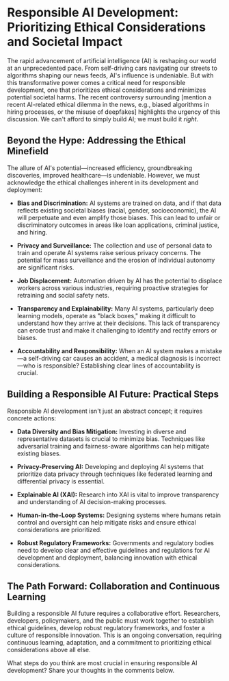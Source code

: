 # Responsible AI Development: Prioritizing Ethical Considerations and Societal Impact

The rapid advancement of artificial intelligence (AI) is reshaping our world at an unprecedented pace. From self-driving cars navigating our streets to algorithms shaping our news feeds, AI's influence is undeniable.  But with this transformative power comes a critical need for responsible development, one that prioritizes ethical considerations and minimizes potential societal harms.  The recent controversy surrounding [mention a recent AI-related ethical dilemma in the news, e.g., biased algorithms in hiring processes, or the misuse of deepfakes] highlights the urgency of this discussion.  We can't afford to simply build AI; we must build it *right*.

## Beyond the Hype:  Addressing the Ethical Minefield

The allure of AI's potential—increased efficiency, groundbreaking discoveries, improved healthcare—is undeniable.  However, we must acknowledge the ethical challenges inherent in its development and deployment:

* **Bias and Discrimination:**  AI systems are trained on data, and if that data reflects existing societal biases (racial, gender, socioeconomic), the AI will perpetuate and even amplify those biases.  This can lead to unfair or discriminatory outcomes in areas like loan applications, criminal justice, and hiring.

* **Privacy and Surveillance:**  The collection and use of personal data to train and operate AI systems raise serious privacy concerns.  The potential for mass surveillance and the erosion of individual autonomy are significant risks.

* **Job Displacement:**  Automation driven by AI has the potential to displace workers across various industries, requiring proactive strategies for retraining and social safety nets.

* **Transparency and Explainability:**  Many AI systems, particularly deep learning models, operate as "black boxes," making it difficult to understand how they arrive at their decisions.  This lack of transparency can erode trust and make it challenging to identify and rectify errors or biases.

* **Accountability and Responsibility:**  When an AI system makes a mistake—a self-driving car causes an accident, a medical diagnosis is incorrect—who is responsible?  Establishing clear lines of accountability is crucial.


## Building a Responsible AI Future:  Practical Steps

Responsible AI development isn't just an abstract concept; it requires concrete actions:

* **Data Diversity and Bias Mitigation:**  Investing in diverse and representative datasets is crucial to minimize bias.  Techniques like adversarial training and fairness-aware algorithms can help mitigate existing biases.

* **Privacy-Preserving AI:**  Developing and deploying AI systems that prioritize data privacy through techniques like federated learning and differential privacy is essential.

* **Explainable AI (XAI):**  Research into XAI is vital to improve transparency and understanding of AI decision-making processes.

* **Human-in-the-Loop Systems:**  Designing systems where humans retain control and oversight can help mitigate risks and ensure ethical considerations are prioritized.

* **Robust Regulatory Frameworks:**  Governments and regulatory bodies need to develop clear and effective guidelines and regulations for AI development and deployment, balancing innovation with ethical considerations.


## The Path Forward: Collaboration and Continuous Learning

Building a responsible AI future requires a collaborative effort.  Researchers, developers, policymakers, and the public must work together to establish ethical guidelines, develop robust regulatory frameworks, and foster a culture of responsible innovation.  This is an ongoing conversation, requiring continuous learning, adaptation, and a commitment to prioritizing ethical considerations above all else.

What steps do you think are most crucial in ensuring responsible AI development?  Share your thoughts in the comments below.
